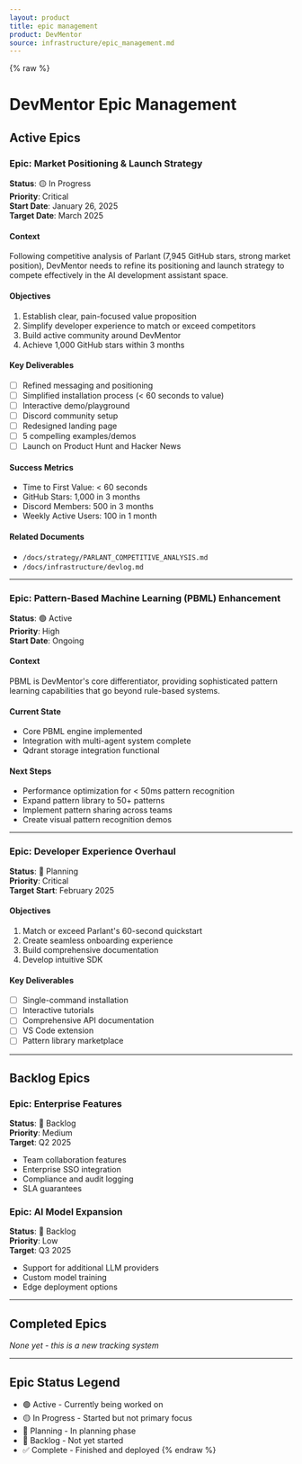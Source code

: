 ```yaml
---
layout: product
title: epic management
product: DevMentor
source: infrastructure/epic_management.md
---
```


{% raw %}
# DevMentor Epic Management

## Active Epics

### Epic: Market Positioning & Launch Strategy
**Status**: 🟡 In Progress  
**Priority**: Critical  
**Start Date**: January 26, 2025  
**Target Date**: March 2025  

#### Context
Following competitive analysis of Parlant (7,945 GitHub stars, strong market position), DevMentor needs to refine its positioning and launch strategy to compete effectively in the AI development assistant space.

#### Objectives
1. Establish clear, pain-focused value proposition
2. Simplify developer experience to match or exceed competitors
3. Build active community around DevMentor
4. Achieve 1,000 GitHub stars within 3 months

#### Key Deliverables
- [ ] Refined messaging and positioning
- [ ] Simplified installation process (< 60 seconds to value)
- [ ] Interactive demo/playground
- [ ] Discord community setup
- [ ] Redesigned landing page
- [ ] 5 compelling examples/demos
- [ ] Launch on Product Hunt and Hacker News

#### Success Metrics
- Time to First Value: < 60 seconds
- GitHub Stars: 1,000 in 3 months
- Discord Members: 500 in 3 months
- Weekly Active Users: 100 in 1 month

#### Related Documents
- `/docs/strategy/PARLANT_COMPETITIVE_ANALYSIS.md`
- `/docs/infrastructure/devlog.md`

---

### Epic: Pattern-Based Machine Learning (PBML) Enhancement
**Status**: 🟢 Active  
**Priority**: High  
**Start Date**: Ongoing  

#### Context
PBML is DevMentor's core differentiator, providing sophisticated pattern learning capabilities that go beyond rule-based systems.

#### Current State
- Core PBML engine implemented
- Integration with multi-agent system complete
- Qdrant storage integration functional

#### Next Steps
- Performance optimization for < 50ms pattern recognition
- Expand pattern library to 50+ patterns
- Implement pattern sharing across teams
- Create visual pattern recognition demos

---

### Epic: Developer Experience Overhaul
**Status**: 🔵 Planning  
**Priority**: Critical  
**Target Start**: February 2025  

#### Objectives
1. Match or exceed Parlant's 60-second quickstart
2. Create seamless onboarding experience
3. Build comprehensive documentation
4. Develop intuitive SDK

#### Key Deliverables
- [ ] Single-command installation
- [ ] Interactive tutorials
- [ ] Comprehensive API documentation
- [ ] VS Code extension
- [ ] Pattern library marketplace

---

## Backlog Epics

### Epic: Enterprise Features
**Status**: 🔴 Backlog  
**Priority**: Medium  
**Target**: Q2 2025  

- Team collaboration features
- Enterprise SSO integration
- Compliance and audit logging
- SLA guarantees

### Epic: AI Model Expansion
**Status**: 🔴 Backlog  
**Priority**: Low  
**Target**: Q3 2025  

- Support for additional LLM providers
- Custom model training
- Edge deployment options

---

## Completed Epics

_None yet - this is a new tracking system_

---

## Epic Status Legend
- 🟢 Active - Currently being worked on
- 🟡 In Progress - Started but not primary focus
- 🔵 Planning - In planning phase
- 🔴 Backlog - Not yet started
- ✅ Complete - Finished and deployed
{% endraw %}
